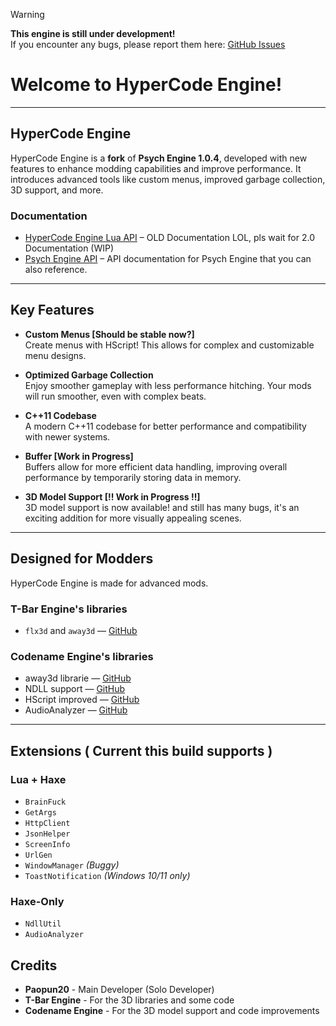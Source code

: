 > [!Warning]  
> **This engine is still under development!**  
> If you encounter any bugs, please report them here: [GitHub Issues](https://github.com/HyperCodeCrew/FNF-HyperCode-Engine/issues)

# Welcome to HyperCode Engine!

---

## **HyperCode Engine**

HyperCode Engine is a **fork** of **Psych Engine 1.0.4**, developed with new features to enhance modding capabilities and improve performance. It introduces advanced tools like custom menus, improved garbage collection, 3D support, and more.

### Documentation
- [HyperCode Engine Lua API](docs/HyperCodeEnging/LuaAPI.md) – OLD Documentation LOL, pls wait for 2.0 Documentation (WIP)
- [Psych Engine API](https://shadowmario.github.io/psychengine.lua/) – API documentation for Psych Engine that you can also reference.

---

## **Key Features**

- **Custom Menus [Should be stable now?]**  
  Create menus with HScript! This allows for complex and customizable menu designs.

- **Optimized Garbage Collection**  
  Enjoy smoother gameplay with less performance hitching. Your mods will run smoother, even with complex beats.

- **C++11 Codebase**  
  A modern C++11 codebase for better performance and compatibility with newer systems.

- **Buffer [Work in Progress]**  
  Buffers allow for more efficient data handling, improving overall performance by temporarily storing data in memory.

- **3D Model Support [!! Work in Progress !!]**  
  3D model support is now available! and still has many bugs, it's an exciting addition for more visually appealing scenes.

---

## **Designed for Modders**

HyperCode Engine is made for advanced mods.

### T-Bar Engine's libraries
- `flx3d` and `away3d` — [GitHub](https://github.com/TBar09/FNF-tbarEngine)

### Codename Engine's libraries
- away3d librarie — [GitHub](https://github.com/CodenameCrew/away3d)
- NDLL support — [GitHub](https://github.com/CodenameCrew/CodenameEngine)
- HScript improved — [GitHub](https://github.com/CodenameCrew/hscript-improved)
- AudioAnalyzer — [GitHub](https://github.com/CodenameCrew/CodenameEngine)

---

## **Extensions ( Current this build supports )**

### **Lua + Haxe**
- `BrainFuck`  
- `GetArgs`  
- `HttpClient`  
- `JsonHelper`  
- `ScreenInfo`  
- `UrlGen`  
- `WindowManager` *(Buggy)*  
- `ToastNotification` *(Windows 10/11 only)*

### **Haxe-Only**
- `NdllUtil`
- `AudioAnalyzer`

## **Credits**

- **Paopun20** - Main Developer (Solo Developer)
- **T-Bar Engine** - For the 3D libraries and some code
- **Codename Engine** - For the 3D model support and code improvements